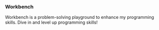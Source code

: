 ### Workbench<br>
Workbench is a problem-solving playground to enhance my programming skills. Dive in and level up programming skills!
